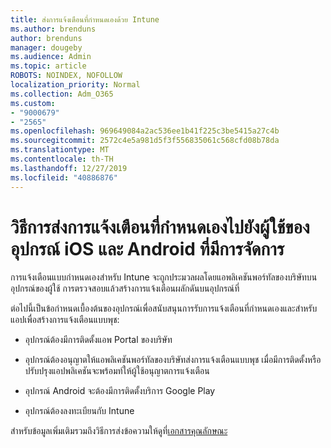 ```yaml
---
title: ส่งการแจ้งเตือนที่กำหนดเองด้วย Intune
ms.author: brenduns
author: brenduns
manager: dougeby
ms.audience: Admin
ms.topic: article
ROBOTS: NOINDEX, NOFOLLOW
localization_priority: Normal
ms.collection: Adm_O365
ms.custom:
- "9000679"
- "2565"
ms.openlocfilehash: 969649084a2ac536ee1b41f225c3be5415a27c4b
ms.sourcegitcommit: 2572c4e5a981d5f3f556835061c568cfd08b78da
ms.translationtype: MT
ms.contentlocale: th-TH
ms.lasthandoff: 12/27/2019
ms.locfileid: "40886876"
---
```

# <a name="how-to-send-custom-notifications-to-the-users-of-managed-ios-and-android-devices"></a>วิธีการส่งการแจ้งเตือนที่กำหนดเองไปยังผู้ใช้ของอุปกรณ์ iOS และ Android ที่มีการจัดการ

การแจ้งเตือนแบบกำหนดเองสำหรับ Intune จะถูกประมวลผลโดยแอพลิเคชันพอร์ทัลของบริษัทบนอุปกรณ์ของผู้ใช้ การตรวจสอบแล้วสร้างการแจ้งเตือนผลักดันบนอุปกรณ์ที่

ต่อไปนี้เป็นข้อกำหนดเบื้องต้นของอุปกรณ์เพื่อสนับสนุนการรับการแจ้งเตือนที่กำหนดเองและสำหรับแอปเพื่อสร้างการแจ้งเตือนแบบพุช:

- อุปกรณ์ต้องมีการติดตั้งแอพ Portal ของบริษัท  

- อุปกรณ์ต้องอนุญาตให้แอพลิเคชันพอร์ทัลของบริษัทส่งการแจ้งเตือนแบบพุช เมื่อมีการติดตั้งหรือปรับปรุงแอปพลิเคชันจะพร้อมท์ให้ผู้ใช้อนุญาตการแจ้งเตือน

- อุปกรณ์ Android จะต้องมีการติดตั้งบริการ Google Play

- อุปกรณ์ต้องลงทะเบียนกับ Intune

สำหรับข้อมูลเพิ่มเติมรวมถึงวิธีการส่งข้อความให้ดูที่[เอกสารคุณลักษณะ](https://docs.microsoft.com/intune/custom-notifications)
